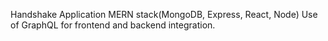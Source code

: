 Handshake Application
MERN stack(MongoDB, Express, React, Node)
Use of GraphQL for frontend and backend integration.
